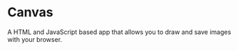 # Canvas

A HTML and JavaScript based app that allows you to draw and save images with your browser.
